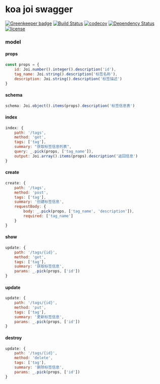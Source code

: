 # koa joi swagger

[![Greenkeeper badge](https://badges.greenkeeper.io/Alfieri-Jun-teams/koa-joi-swagger.svg)](https://greenkeeper.io/)
[![Build Status][travis-image]][travis-url]
[![codecov][codecov-image]][codecov-url]
[![Dependency Status][daviddm-image]][daviddm-url]
[![license][license-image]][license-url]

### model

#### props
```javascript
const props = {
	id: Joi.number().integer().description('id'),
	tag_name: Joi.string().description('标签名称'),
	description: Joi.string().description('标签描述')
}
```

#### schema
```javascript
schema: Joi.object().items(props).description('标签信息表')
```

#### index
```javascript
index: {
	path: '/tags',
	method: 'get',
	tags: ['tag'],
	summary: "获取标签信息列表",
	query: _.pick(props, ['tag_name']),
	output: Joi.array().items(props).description('返回信息')
}
```
	
#### create
```javascript
create: {
	path: '/tags',
	method: 'post',
	tags: ['tag'],
	summary: '创建标签信息',
	requestBody: {
		body: _.pick(props, ['tag_name', 'description']),
		required: ['tag_name']
	}
}
```

#### show
```javascript
update: {
	path: '/tags/{id}',
	method: 'get',
	tags: ['tag'],
	summary: '获取标签信息',
	params: _.pick(props, ['id'])
}
```
	
#### update
```javascript
update: {
	path: '/tags/{id}',
	method: 'put',
	tags: ['tag'],
	summary: '更新标签信息',
	params: _.pick(props, ['id'])
}
```

#### destroy
```javascript
update: {
	path: '/tags/{id}',
	method: 'delete',
	tags: ['tag'],
	summary: '删除标签信息',
	params: _.pick(props, ['id'])
}
```

[travis-image]: https://travis-ci.org/Alfieri-Jun-teams/koa-joi-swagger.svg?branch=master
[travis-url]: https://travis-ci.org/Alfieri-Jun-teams/koa-joi-swagger
[codecov-image]: https://codecov.io/gh/Alfieri-Jun-teams/koa-joi-swagger/branch/master/graph/badge.svg
[codecov-url]: https://codecov.io/gh/Alfieri-Jun-teams/koa-joi-swagger
[daviddm-image]: https://david-dm.org/Alfieri-Jun-teams/koa-joi-swagger.svg?theme=shields.io
[license-image]: https://img.shields.io/badge/License-MIT-yellow.svg
[license-url]: https://opensource.org/licenses/MIT
[daviddm-url]: https://david-dm.org/Alfieri-Jun-teams/koa-joi-swagger
